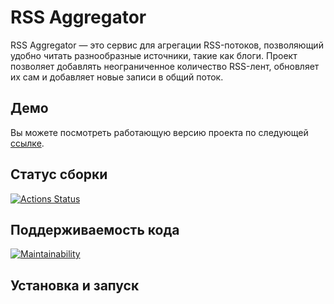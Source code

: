 # RSS Aggregator

RSS Aggregator — это сервис для агрегации RSS-потоков, позволяющий удобно читать разнообразные источники, такие как блоги. Проект позволяет добавлять неограниченное количество RSS-лент, обновляет их сам и добавляет новые записи в общий поток.

## Демо

Вы можете посмотреть работающую версию проекта по следующей [ссылке](https://rss-reader-jfot.onrender.com).

## Статус сборки

[![Actions Status](https://github.com/Disielsida/frontend-project-11/actions/workflows/hexlet-check.yml/badge.svg)](https://github.com/Disielsida/frontend-project-11/actions)

## Поддерживаемость кода

[![Maintainability](https://api.codeclimate.com/v1/badges/8ea535b5f39b34970830/maintainability)](https://codeclimate.com/github/Disielsida/frontend-project-11/maintainability)

## Установка и запуск
